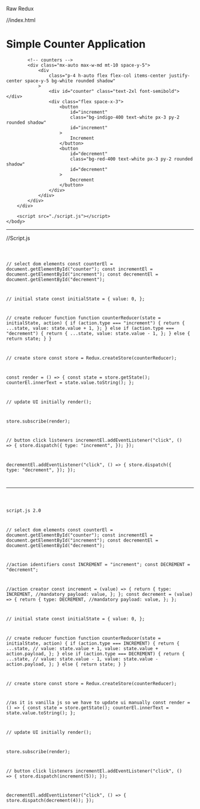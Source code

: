 Raw Redux 


//index.html
<!DOCTYPE html>
<html lang="en">
    <head>
        <meta charset="UTF-8" />
        <meta http-equiv="X-UA-Compatible" content="IE=edge" />
        <meta name="viewport" content="width=device-width, initial-scale=1.0" />
        <title>Simple Counter Application</title>
        <script src="https://cdn.tailwindcss.com"></script>
        <!-- import redux from cdn -->
        <script src="https://cdnjs.cloudflare.com/ajax/libs/redux/4.1.1/redux.min.js"></script>
    </head>
    <body>
        <div class="w-screen h-screen p-10 bg-gray-100 text-slate-700">
            <!-- header -->
            <h1 class="max-w-md mx-auto text-center text-2xl font-bold">
                Simple Counter Application
            </h1>

            <!-- counters -->
            <div class="mx-auto max-w-md mt-10 space-y-5">
                <div
                    class="p-4 h-auto flex flex-col items-center justify-center space-y-5 bg-white rounded shadow"
                >
                    <div id="counter" class="text-2xl font-semibold"></div>
                    <div class="flex space-x-3">
                        <button
                            id="increment"
                            class="bg-indigo-400 text-white px-3 py-2 rounded shadow"
                            id="increment"
                        >
                            Increment
                        </button>
                        <button
                            id="decrement"
                            class="bg-red-400 text-white px-3 py-2 rounded shadow"
                            id="decrement"
                        >
                            Decrement
                        </button>
                    </div>
                </div>
            </div>
        </div>

        <script src="./script.js"></script>
    </body>
</html>

<hr/>

//Script.js

<code> 

// select dom elements
const counterEl = document.getElementById("counter");
const incrementEl = document.getElementById("increment");
const decrementEl = document.getElementById("decrement");

// initial state
const initialState = {
    value: 0,
};

// create reducer function
function counterReducer(state = initialState, action) {
    if (action.type === "increment") {
        return {
            ...state,
            value: state.value + 1,
        };
    } else if (action.type === "decrement") {
        return {
            ...state,
            value: state.value - 1,
        };
    } else {
        return state;
    }
}

// create store
const store = Redux.createStore(counterReducer);

const render = () => {
    const state = store.getState();
    counterEl.innerText = state.value.toString();
};

// update UI initially
render();

store.subscribe(render);

// button click listeners
incrementEl.addEventListener("click", () => {
    store.dispatch({
        type: "increment",
    });
});

decrementEl.addEventListener("click", () => {
    store.dispatch({
        type: "decrement",
    });
});

</code>

<hr/>

<code>

script.js 2.0

// select dom elements
const counterEl = document.getElementById("counter");
const incrementEl = document.getElementById("increment");
const decrementEl = document.getElementById("decrement");

//action identifiers
const INCREMENT = "increment";
const DECREMENT = "decrement";

//action creator
const increment = (value) => {
  return {
    type: INCREMENT, //mandatory
    payload: value,
  };
};
const decrement = (value) => {
  return {
    type: DECREMENT, //mandatory
    payload: value,
  };
};

// initial state
const initialState = {
  value: 0,
};

// create reducer function
function counterReducer(state = initialState, action) {
  if (action.type === INCREMENT) {
    return {
      ...state,
      // value: state.value + 1,
      value: state.value + action.payload,
    };
  } else if (action.type === DECREMENT) {
    return {
      ...state,
      // value: state.value - 1,
      value: state.value - action.payload,
    };
  } else {
    return state;
  }
}

// create store
const store = Redux.createStore(counterReducer);

//as it is vanilla js so we have to update ui manually
const render = () => {
  const state = store.getState();
  counterEl.innerText = state.value.toString();
};

// update UI initially
render();

store.subscribe(render);

// button click listeners
incrementEl.addEventListener("click", () => {
  store.dispatch(increment(5));
});

decrementEl.addEventListener("click", () => {
  store.dispatch(decrement(4));
});

</code>